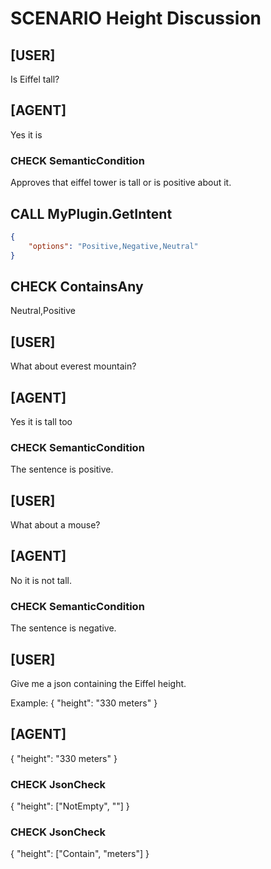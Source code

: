 # SCENARIO Height Discussion

## [USER]
Is Eiffel tall?

## [AGENT]
Yes it is

### CHECK SemanticCondition
Approves that eiffel tower is tall or is positive about it.

## CALL MyPlugin.GetIntent
```json
{
	"options": "Positive,Negative,Neutral"
}
```
## CHECK ContainsAny
Neutral,Positive

## [USER]
What about everest mountain?

## [AGENT]
Yes it is tall too

### CHECK SemanticCondition
The sentence is positive.

## [USER]
What about a mouse?

## [AGENT]
No it is not tall.

### CHECK SemanticCondition
The sentence is negative.

## [USER]
Give me a json containing the Eiffel height.

Example: 
{
	"height": "330 meters"
}

## [AGENT]
{
	"height": "330 meters"
}

### CHECK JsonCheck
{
	"height": ["NotEmpty", ""]
}

### CHECK JsonCheck
{
	"height": ["Contain", "meters"]
}

